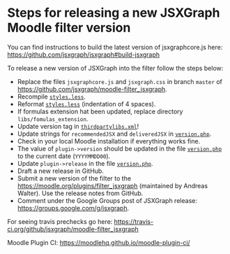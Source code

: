 # Steps for releasing a new JSXGraph Moodle filter version

You can find instructions to build the latest version of jsxgraphcore.js here: https://github.com/jsxgraph/jsxgraph#build-jsxgraph

To release a new version of JSXGraph into the filter follow the steps below:

- Replace the files `jsxgraphcore.js` and `jsxgraph.css` in branch `master` of https://github.com/jsxgraph/moodle-filter_jsxgraph.
- Recompile [`styles.less`](styles.less).
- Reformat [`styles.less`](styles.less) (indentation of 4 spaces).
- If formulas extension hat been updated, replace directory `libs/fomulas_extension`.
- Update version tag in [`thirdpartylibs.xml`](thirdpartylibs.xml)!
- Update strings for `recommendedJSX` and `deliveredJSX` in [`version.php`](version.php).
- Check in your local Moodle installation if everything works fine.
- The value of `plugin->version` should be updated in the file [`version.php`](version.php) to the current date (`YYYYMMDD00`).
- Update `plugin->release` in the file [`version.php`](version.php).
- Draft a new release in GitHub.
- Submit a new version of the filter to the https://moodle.org/plugins/filter_jsxgraph (maintained by Andreas Walter). 
  Use the release notes from GitHub. 
- Comment under the Google Groups post of JSXGraph release: https://groups.google.com/g/jsxgraph.

For seeing travis prechecks go here: https://travis-ci.org/github/jsxgraph/moodle-filter_jsxgraph

Moodle Plugin CI: https://moodlehq.github.io/moodle-plugin-ci/